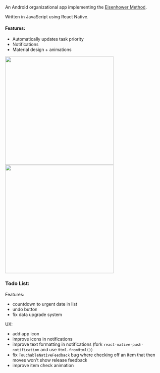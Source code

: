 An Android organizational app implementing the [Eisenhower Method](https://en.wikipedia.org/wiki/Time_management#The_Eisenhower_Method).

Written in JavaScript using React Native.

#### Features:
  - Automatically updates task priority
  - Notifications
  - Material design + animations

<img src="https://cloud.githubusercontent.com/assets/1134272/22454484/1fadb70c-e754-11e6-8128-b0274206234a.png" width="350">

<img src="https://cloud.githubusercontent.com/assets/1134272/22454508/4e11a2f2-e754-11e6-8277-f4641364ad44.png" width="350">






### Todo List:


Features:
  - countdown to urgent date in list
  - undo button
  - fix data upgrade system

UX:
  - add app icon
  - improve icons in notifications
  - improve text formatting in notifications (fork `react-native-push-notification` and use `Html.fromHtml()`)
  - fix `TouchableNativeFeedback` bug where checking off an item that then moves won't show release feedback
  - improve item check animation
